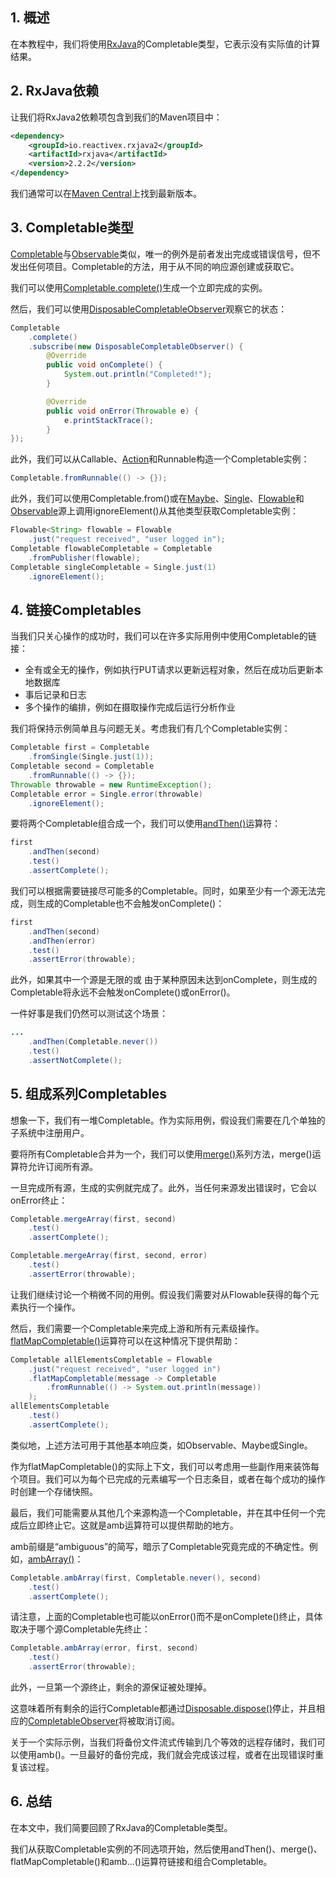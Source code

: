 ## 1. 概述

在本教程中，我们将使用[RxJava](https://www.baeldung.com/rx-java)的Completable类型，它表示没有实际值的计算结果。

## 2. RxJava依赖

让我们将RxJava2依赖项包含到我们的Maven项目中：

```xml
<dependency>
    <groupId>io.reactivex.rxjava2</groupId>
    <artifactId>rxjava</artifactId>
    <version>2.2.2</version>
</dependency>
```

我们通常可以在[Maven Central](https://search.maven.org/search?q=rxjava)上找到最新版本。

## 3. Completable类型

[Completable](http://reactivex.io/RxJava/2.x/javadoc/io/reactivex/Completable.html)与[Observable](http://reactivex.io/RxJava/2.x/javadoc/io/reactivex/Observable.html)类似，唯一的例外是前者发出完成或错误信号，但不发出任何项目。Completable的方法，用于从不同的响应源创建或获取它。

我们可以使用[Completable.complete()](http://reactivex.io/RxJava/2.x/javadoc/io/reactivex/Completable.html#complete--)生成一个立即完成的实例。 

然后，我们可以使用[DisposableCompletableObserver](http://reactivex.io/RxJava/2.x/javadoc/io/reactivex/observers/DisposableCompletableObserver.html)观察它的状态：

```java
Completable
    .complete()
    .subscribe(new DisposableCompletableObserver() {
        @Override
        public void onComplete() {
            System.out.println("Completed!");
        }

        @Override
        public void onError(Throwable e) {
            e.printStackTrace();
        }
});
```

此外，我们可以从Callable、[Action](http://reactivex.io/RxJava/2.x/javadoc/io/reactivex/functions/Action.html)和Runnable构造一个Completable实例：

```java
Completable.fromRunnable(() -> {});
```

此外，我们可以使用Completable.from()或在[Maybe](http://reactivex.io/RxJava/2.x/javadoc/io/reactivex/Maybe.html#ignoreElement--)、[Single](http://reactivex.io/RxJava/2.x/javadoc/io/reactivex/Single.html#ignoreElement--)、[Flowable](http://reactivex.io/RxJava/2.x/javadoc/io/reactivex/Flowable.html#ignoreElements--)和[Observable](http://reactivex.io/RxJava/2.x/javadoc/io/reactivex/Observable.html#ignoreElements--)源上调用ignoreElement()从其他类型获取Completable实例：

```java
Flowable<String> flowable = Flowable
    .just("request received", "user logged in");
Completable flowableCompletable = Completable
    .fromPublisher(flowable);
Completable singleCompletable = Single.just(1)
    .ignoreElement();
```

## 4. 链接Completables

当我们只关心操作的成功时，我们可以在许多实际用例中使用Completable的链接：

-   全有或全无的操作，例如执行PUT请求以更新远程对象，然后在成功后更新本地数据库
-   事后记录和日志
-   多个操作的编排，例如在摄取操作完成后运行分析作业

我们将保持示例简单且与问题无关。考虑我们有几个Completable实例：

```java
Completable first = Completable
    .fromSingle(Single.just(1));
Completable second = Completable
    .fromRunnable(() -> {});
Throwable throwable = new RuntimeException();
Completable error = Single.error(throwable)
    .ignoreElement();
```

要将两个Completable组合成一个，我们可以使用[andThen()](http://reactivex.io/RxJava/2.x/javadoc/io/reactivex/Completable.html#andThen-io.reactivex.CompletableSource-)运算符：

```java
first
    .andThen(second)
    .test()
    .assertComplete();
```

我们可以根据需要链接尽可能多的Completable。同时，如果至少有一个源无法完成，则生成的Completable也不会触发onComplete()：

```java
first
    .andThen(second)
    .andThen(error)
    .test()
    .assertError(throwable);
```

此外，如果其中一个源是无限的或 由于某种原因未达到onComplete，则生成的Completable将永远不会触发onComplete()或onError()。

一件好事是我们仍然可以测试这个场景：

```java
...
    .andThen(Completable.never())
    .test()
    .assertNotComplete();
```

## 5. 组成系列Completables

想象一下，我们有一堆Completable。作为实际用例，假设我们需要在几个单独的子系统中注册用户。

要将所有Completable合并为一个，我们可以使用[merge()](http://reactivex.io/RxJava/2.x/javadoc/io/reactivex/Completable.html#merge-java.lang.Iterable-)系列方法，merge()运算符允许订阅所有源。

一旦完成所有源，生成的实例就完成了。此外，当任何来源发出错误时，它会以onError终止：

```java
Completable.mergeArray(first, second)
    .test()
    .assertComplete();

Completable.mergeArray(first, second, error)
    .test()
    .assertError(throwable);
```

让我们继续讨论一个稍微不同的用例。假设我们需要对从Flowable获得的每个元素执行一个操作。

然后，我们需要一个Completable来完成上游和所有元素级操作。[flatMapCompletable()](http://reactivex.io/RxJava/2.x/javadoc/io/reactivex/Flowable.html#flatMapCompletable-io.reactivex.functions.Function-)运算符可以在这种情况下提供帮助：

```java
Completable allElementsCompletable = Flowable
    .just("request received", "user logged in")
    .flatMapCompletable(message -> Completable
        .fromRunnable(() -> System.out.println(message))
    );
allElementsCompletable
    .test()
    .assertComplete();
```

类似地，上述方法可用于其他基本响应类，如Observable、Maybe或Single。

作为flatMapCompletable()的实际上下文，我们可以考虑用一些副作用来装饰每个项目。我们可以为每个已完成的元素编写一个日志条目，或者在每个成功的操作时创建一个存储快照。

最后，我们可能需要从其他几个来源构造一个Completable，并在其中任何一个完成后立即终止它。这就是amb运算符可以提供帮助的地方。

amb前缀是“ambiguous”的简写，暗示了Completable究竟完成的不确定性。例如，[ambArray()](http://reactivex.io/RxJava/2.x/javadoc/io/reactivex/Completable.html#ambArray-io.reactivex.CompletableSource...-)：

```java
Completable.ambArray(first, Completable.never(), second)
    .test()
    .assertComplete();
```

请注意，上面的Completable也可能以onError()而不是onComplete()终止，具体取决于哪个源Completable先终止：

```java
Completable.ambArray(error, first, second)
    .test()
    .assertError(throwable);
```

此外，一旦第一个源终止，剩余的源保证被处理掉。

这意味着所有剩余的运行Completable都通过[Disposable.dispose()](http://reactivex.io/RxJava/2.x/javadoc/io/reactivex/disposables/Disposable.html#dispose--)停止，并且相应的[CompletableObserver](http://reactivex.io/RxJava/2.x/javadoc/io/reactivex/CompletableObserver.html)将被取消订阅。

关于一个实际示例，当我们将备份文件流式传输到几个等效的远程存储时，我们可以使用amb()。一旦最好的备份完成，我们就会完成该过程，或者在出现错误时重复该过程。

## 6. 总结

在本文中，我们简要回顾了RxJava的Completable类型。

我们从获取Completable实例的不同选项开始，然后使用andThen()、merge()、flatMapCompletable()和amb...()运算符链接和组合Completable。